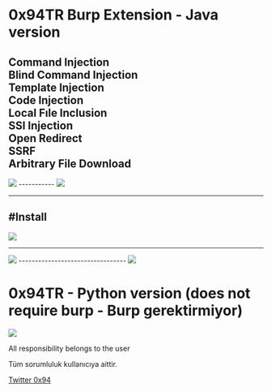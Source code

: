 
# 0x94TR Burp Extension - Java version

Command Injection<br>
Blind Command Injection<br>
Template Injection<br>
Code Injection<br>
Local Fıle Inclusion<br>
SSI Injection<br>
Open Redirect<br>
SSRF<br>
Arbitrary File Download<br>
-----------

<img src="https://raw.githubusercontent.com/antichown/0x94TR/master/watch.gif">
-----------
<img src="https://raw.githubusercontent.com/antichown/0x94TR/master/watch2.gif">

-------------
#Install
-----------------------------
<img src="https://raw.githubusercontent.com/antichown/0x94TR/master/94_1.png">

---------------------------------

<img src="https://raw.githubusercontent.com/antichown/0x94TR/master/94_2.png">
---------------------------------

<img src="https://raw.githubusercontent.com/antichown/0x94TR/master/94_3.png">

# 0x94TR - Python version (does not require burp - Burp gerektirmiyor)

<img src="https://raw.githubusercontent.com/antichown/0x94TR/master/config.png">


All responsibility belongs to the user

Tüm sorumluluk kullanıcıya aittir.


<a href="https://twitter.com/0x94">Twitter 0x94</a>
